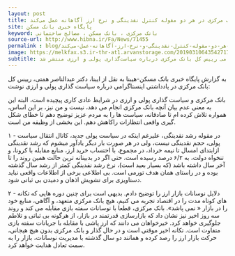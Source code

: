 ```yaml
---
layout: post
title: بانک مرکزی در هر دو مقوله کنترل نقدینگی و نرخ ارز آگاهانه عمل می‌کند
site: پایگاه خبری بانک مسکن
keyword: بانک مرکزی ، بانک مسکن ، مصالح ساختمانی
source-url: http://www.hibna.ir/Fa/News/71455
permalink : blog/بانک-مرکزی-در-هر-دو-مقوله-کنترل-نقدینگی-و-نرخ-ارز-آگاهانه-عمل-می‌کند.html
image: https://melkfax.s3.ir-thr-at1.arvanstorage.com/201903106435427179_Orig.jpg
subtitle: یادداشت اینستاگرامی رییس کل بانک مرکزی درباره سیاست‌گذاری پولی و ارزی منتشر شد.
---
```

به گزارش پایگاه خبری بانک مسکن-هیبنا به نقل از ایبنا، دکتر عبدالناصر همتی، رییس کل بانک مرکزی در یادداشتی اینستاگرامی درباره سیاست گذاری پولی و ارزی نوشت:

بانک مرکزی و سیاست گذاری پولی و ارزی در شرایط عادی کاری پیچیده است، البته این به معنی عدم بیان آنچه بانک مرکزی انجام می دهد، نیست و من نیز، بر این اساس، همواره تلاش کرده ام تا صادقانه، سیاست ها را به مردم عزیز توضیح دهم تا خطای شکل گیری واقعی انتظارات راکاهش دهم. این بخشی از وظیفه من است.

۱ - در مقوله رشد نقدینگی، علیرغم اینکه در سیاست پولی جدید، کانال انتقال سیاست ‌پولی، حجم نقدینگی نیست، ولی در هر صورت بار دیگر یادآور میشوم که رشد نقدینگی ازابتدای امسال تا نیمه خرداد، در مجموع، با احتساب خرید ارز، منابع مقابله با کرونا، و تنخواه دولت، به ۶/۲ درصد رسیده است. حتی اگر در بدبینانه ترین حالت همین روند را تا آخر سال داشته باشد (که بسیار بعید است)، نرخ رشد نقدینگی کمتر از رشد سال گذشته بوده و در راستای همان هدف تورمی است. بی اطلاعی برخی از اطلاعات واقعی نباید دستاویزی برای تشویش اذهان و دمیدن بی ثباتی شود.

۲ - دلایل نوسانات بازار ارز را توضیح دادم. بدیهی است برای چنین دوره هایی که تکانه های کوتاه مدت را در اقتصاد تجربه می کنیم، هیچ بانک مرکزی متعهد، و آگاهی، منابع خود را در بازار « نمی پاشد». بانک مرکزی، قطعا با نوسانات سفته بازی مقابله می کند و روند سه روز اخیر نیز نشان داد که بازارسازی قدرتمند در بازار، از هرگونه بی ثباتی و تلاطم جلوگیری خواهد کرد. خیرخواهان می دانند که ارز پاشی با مقابله با جریانات سفته بازی متفاوت است. تکانه اخیر موقتی است و در حال گذار و بانک مرکزی بدون هیچ هیجانی، حرکت بازار ارز را رصد کرده و همانند دو سال گذشته با مدیریت نوسانات، بازار را به سمت تعادل هدایت خواهد کرد.